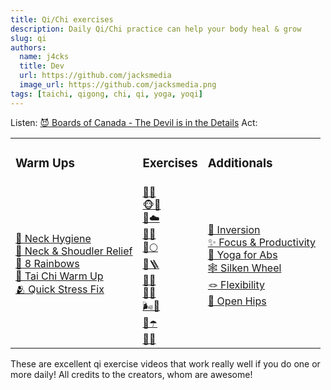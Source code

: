 ```yaml
---
title: Qi/Chi exercises
description: Daily Qi/Chi practice can help your body heal & grow
slug: qi
authors:
  name: j4cks
  title: Dev
  url: https://github.com/jacksmedia
  image_url: https://github.com/jacksmedia.png
tags: [taichi, qigong, chi, qi, yoga, yoqi]
---
```

Listen:
[😈 Boards of Canada - The Devil is in the Details](https://www.youtube.com/watch?v=N2jNdHnOsG8)
Act:
<table>
  <tr>
    <td><h3>Warm Ups</h3></td>
    <td class="widest-column"><h3>Exercises</h3></td>
    <td><h3>Additionals</h3></td>
  </tr>
  <tr>
    <td class="">
        <div class="no-bullet"><a href="https://www.youtube.com/watch?v=X3-gKPNyrTA?t=26">🧘 Neck Hygiene</a></div>
        <div class="no-bullet"><a href="https://www.youtube.com/watch?v=SedzswEwpPw?t=51">🧣 Neck & Shoudler Relief</a></div>
        <div class="no-bullet"><a href="https://youtu.be/ED3_i_xVd_s?t=54">🌈 8 Rainbows</a></div>
        <div class="no-bullet"><a href="https://youtu.be/50txkOrJn9o?t=41">🦩 Tai Chi Warm Up</a></div>
        <div class="no-bullet"><a href="https://youtu.be/jOfshreyu4w">🫂 Quick Stress Fix</a></div>
    </td>
    <td>
        <div class="no-bullet"><a href="https://youtu.be/cEOS2zoyQw4?t=89">🦆🌊</a></div>
        <div class="no-bullet"><a href="https://www.youtube.com/watch?v=HMbT-CPVl2k?t=33">🐵💝</a></div>
        <div class="no-bullet"><a href="https://www.youtube.com/watch?v=enk0bOv-gF8?t=17">🦇☁️</a></div>
        <div class="no-bullet"><a href="https://www.youtube.com/watch?v=IyINAjEoTIs?t=80">🦅🌴</a></div>
        <div class="no-bullet"><a href="https://www.youtube.com/watch?v=OPcZlXYcdMA?t=31">🐎🌕</a></div>
        <div class="no-bullet"><a href="https://www.youtube.com/watch?v=8wddPSIEpvE?t=54">🐠🪜</a></div>
        <div class="no-bullet"><a href="https://www.youtube.com/watch?v=RoIqYtiTLFI">🐍🍂</a></div>
        <div class="no-bullet"><a href="https://www.youtube.com/watch?v=nmmNWj9YtAw?t=60">🐯🌋</a></div>
        <div class="no-bullet"><a href="https://www.youtube.com/watch?v=Ba0fweKUwIc">🌬🦮</a></div>
        <div class="no-bullet"><a href="https://www.youtube.com/watch?v=62a20CiIAlY?t=25">🐉☂️</a></div>
        <div class="no-bullet"><a href="https://youtu.be/EZT8RC0wRbA?t=88">🐻🔥</a></div>
    </td>
    <td>
        <div class="no-bullet"><a href="https://www.youtube.com/watch?v=V1HbXt5ZRlg&t=39s">🗼 Inversion</a></div>
        <div class="no-bullet"><a href="https://youtu.be/Nnd5Slo02us">✨ Focus & Productivity</a></div>
        <div class="no-bullet"><a href="https://youtu.be/FgfT2fOv31E">🫧 Yoga for Abs</a></div>
        <div class="no-bullet"><a href="https://www.youtube.com/watch?v=LZ2oHU-mMJI?t=25">🕸 Silken Wheel</a></div>
        <div class="no-bullet"><a href="https://www.youtube.com/watch?v=Yzm3fA2HhkQ&t=3s">🪢 Flexibility</a></div>
        <div class="no-bullet"><a href="https://youtu.be/eBdfCX5XnX4">🦎 Open Hips</a></div>
    </td>
  </tr>
</table>
These are excellent qi exercise videos that work really well if you do one or more daily!
All credits to the creators, whom are awesome!